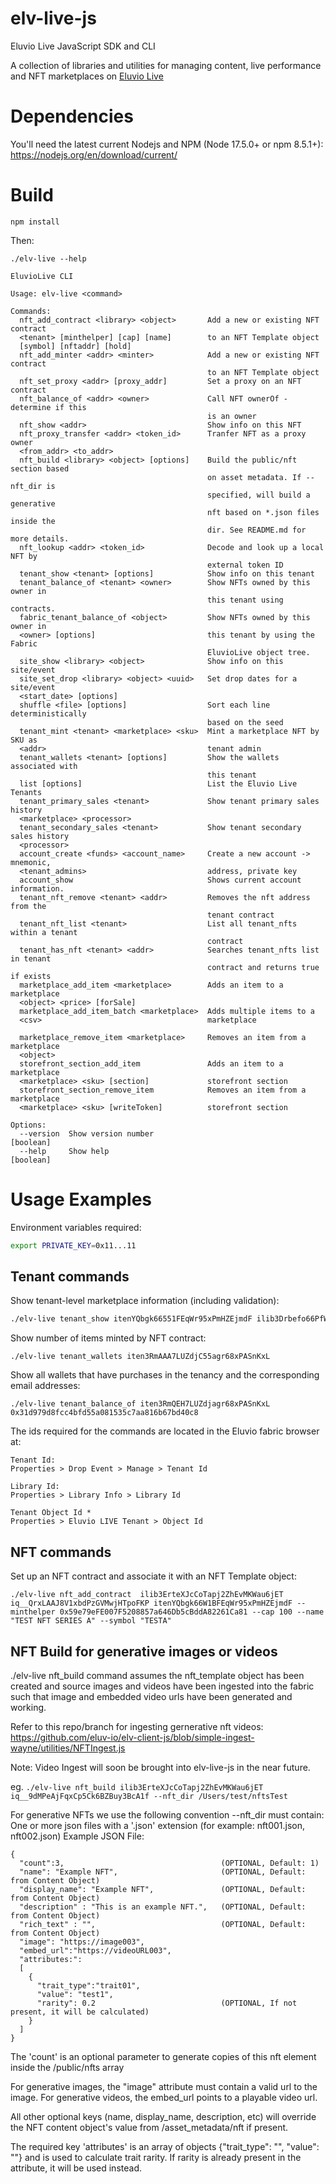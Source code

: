 # elv-live-js

Eluvio Live JavaScript SDK and CLI

A collection of libraries and utilities for managing content, live performance and NFT marketplaces on [Eluvio Live](https://live.eluv.io)

# Dependencies

You'll need the latest current Nodejs and NPM (Node 17.5.0+ or npm 8.5.1+): https://nodejs.org/en/download/current/

# Build

```
npm install
```

Then:

```
./elv-live --help

EluvioLive CLI

Usage: elv-live <command>

Commands:
  nft_add_contract <library> <object>       Add a new or existing NFT contract
  <tenant> [minthelper] [cap] [name]        to an NFT Template object
  [symbol] [nftaddr] [hold]
  nft_add_minter <addr> <minter>            Add a new or existing NFT contract
                                            to an NFT Template object
  nft_set_proxy <addr> [proxy_addr]         Set a proxy on an NFT contract
  nft_balance_of <addr> <owner>             Call NFT ownerOf - determine if this
                                            is an owner
  nft_show <addr>                           Show info on this NFT
  nft_proxy_transfer <addr> <token_id>      Tranfer NFT as a proxy owner
  <from_addr> <to_addr>
  nft_build <library> <object> [options]    Build the public/nft section based
                                            on asset metadata. If --nft_dir is
                                            specified, will build a generative
                                            nft based on *.json files inside the
                                            dir. See README.md for more details.
  nft_lookup <addr> <token_id>              Decode and look up a local NFT by
                                            external token ID
  tenant_show <tenant> [options]            Show info on this tenant
  tenant_balance_of <tenant> <owner>        Show NFTs owned by this owner in
                                            this tenant using contracts.
  fabric_tenant_balance_of <object>         Show NFTs owned by this owner in
  <owner> [options]                         this tenant by using the Fabric
                                            EluvioLive object tree.
  site_show <library> <object>              Show info on this site/event
  site_set_drop <library> <object> <uuid>   Set drop dates for a site/event
  <start_date> [options]
  shuffle <file> [options]                  Sort each line deterministically
                                            based on the seed
  tenant_mint <tenant> <marketplace> <sku>  Mint a marketplace NFT by SKU as
  <addr>                                    tenant admin
  tenant_wallets <tenant> [options]         Show the wallets associated with
                                            this tenant
  list [options]                            List the Eluvio Live Tenants
  tenant_primary_sales <tenant>             Show tenant primary sales history
  <marketplace> <processor>
  tenant_secondary_sales <tenant>           Show tenant secondary sales history
  <processor>
  account_create <funds> <account_name>     Create a new account -> mnemonic,
  <tenant_admins>                           address, private key
  account_show                              Shows current account information.
  tenant_nft_remove <tenant> <addr>         Removes the nft address from the
                                            tenant contract
  tenant_nft_list <tenant>                  List all tenant_nfts within a tenant
                                            contract
  tenant_has_nft <tenant> <addr>            Searches tenant_nfts list in tenant
                                            contract and returns true if exists
  marketplace_add_item <marketplace>        Adds an item to a marketplace
  <object> <price> [forSale]
  marketplace_add_item_batch <marketplace>  Adds multiple items to a 
  <csv>                                     marketplace
  
  marketplace_remove_item <marketplace>     Removes an item from a marketplace
  <object>
  storefront_section_add_item               Adds an item to a marketplace
  <marketplace> <sku> [section]             storefront section
  storefront_section_remove_item            Removes an item from a marketplace
  <marketplace> <sku> [writeToken]          storefront section

Options:
  --version  Show version number                                       [boolean]
  --help     Show help                                                 [boolean]
```
# Usage Examples

Environment variables required:

```bash
export PRIVATE_KEY=0x11...11
```

## Tenant commands

Show tenant-level marketplace information (including validation):

``` bash
./elv-live tenant_show itenYQbgk66551FEqWr95xPmHZEjmdF ilib3Drbefo66PfWvY1NVup4VZFzDJ68  iq__21pxPgnpyYkV666nZ2RhNGYGYdwC --check_cauth ikms2BxjJaireMQXHS55gAiWkuugU5gsjx --check_minter 0x59e79eFE007F5205557a646Db5cBddA82261Ca81
```

Show number of items minted by NFT contract:
```
./elv-live tenant_wallets iten3RmAAA7LUZdjC55agr68xPASnKxL
```

Show all wallets that have purchases in the tenancy and the corresponding email addresses:
```
./elv-live tenant_balance_of iten3RmQEH7LUZdjagr68xPASnKxL 0x31d979d8fcc4bfd55a081535c7aa816b67bd40c8
```
The ids required for the commands are located in the Eluvio fabric browser at:

```
Tenant Id:
Properties > Drop Event > Manage > Tenant Id
```
```
Library Id:
Properties > Library Info > Library Id
```
```
Tenant Object Id *
Properties > Eluvio LIVE Tenant > Object Id
```
## NFT commands

Set up an NFT contract and associate it with an NFT Template object:

```
./elv-live nft_add_contract  ilib3ErteXJcCoTapj2ZhEvMKWau6jET iq__QrxLAAJ8V1xbdPzGVMwjHTpoFKP itenYQbgk66W1BFEqWr95xPmHZEjmdF --minthelper 0x59e79eFE007F5208857a646Db5cBddA82261Ca81 --cap 100 --name "TEST NFT SERIES A" --symbol "TESTA"
```

## NFT Build for generative images or videos

./elv-live nft_build command assumes the nft_template object has been created and source images and videos have been ingested into the fabric such that image and embedded video urls have been generated and working.

Refer to this repo/branch for ingesting gernerative nft videos:
https://github.com/eluv-io/elv-client-js/blob/simple-ingest-wayne/utilities/NFTIngest.js

Note: Video Ingest will soon be brought into elv-live-js in the near future.

eg.
`./elv-live nft_build ilib3ErteXJcCoTapj2ZhEvMKWau6jET iq__9dMPeAjFqxCp5Ck6BZBuy3BcA1f --nft_dir /Users/test/nftsTest`

For generative NFTs we use the following convention --nft_dir must contain:
One or more json files with a '.json' extension (for example: nft001.json, nft002.json)
Example JSON File:
```
{
  "count":3,                                   (OPTIONAL, Default: 1)
  "name": "Example NFT",                       (OPTIONAL, Default: from Content Object)
  "display_name": "Example NFT",               (OPTIONAL, Default: from Content Object)
  "description" : "This is an example NFT.",   (OPTIONAL, Default: from Content Object)
  "rich_text" : "",                            (OPTIONAL, Default: from Content Object)
  "image": "https://image003",
  "embed_url":"https://videoURL003",
  "attributes:":
  [
    {
      "trait_type":"trait01",
      "value": "test1",
      "rarity": 0.2                            (OPTIONAL, If not present, it will be calculated)
    }
  ]
}
```
The 'count' is an optional parameter to generate copies of this nft element inside
the /public/nfts array

For generative images, the "image" attribute must contain a valid url to the image.
For generative videos, the embed_url points to a playable video url.

All other optional keys (name, display_name, description, etc) will override the
NFT content object's value from /asset_metadata/nft if present.

The required key 'attributes' is an array of objects {"trait_type": "", "value": ""}
and is used to calculate trait rarity. If rarity is already present in the attribute,
it will be used instead.
